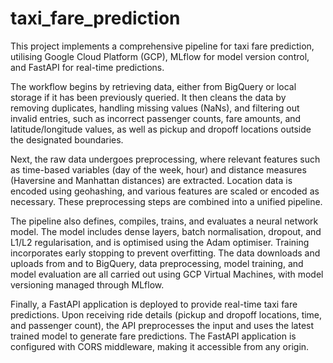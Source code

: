 # taxi_fare_prediction

This project implements a comprehensive pipeline for taxi fare prediction, utilising Google Cloud Platform (GCP), MLflow for model version control, and FastAPI for real-time predictions.

The workflow begins by retrieving data, either from BigQuery or local storage if it has been previously queried. It then cleans the data by removing duplicates, handling missing values (NaNs), and filtering out invalid entries, such as incorrect passenger counts, fare amounts, and latitude/longitude values, as well as pickup and dropoff locations outside the designated boundaries.

Next, the raw data undergoes preprocessing, where relevant features such as time-based variables (day of the week, hour) and distance measures (Haversine and Manhattan distances) are extracted. Location data is encoded using geohashing, and various features are scaled or encoded as necessary. These preprocessing steps are combined into a unified pipeline.

The pipeline also defines, compiles, trains, and evaluates a neural network model. The model includes dense layers, batch normalisation, dropout, and L1/L2 regularisation, and is optimised using the Adam optimiser. Training incorporates early stopping to prevent overfitting. The data downloads and uploads from and to BigQuery, data preprocessing, model training, and model evaluation are all carried out using GCP Virtual Machines, with model versioning managed through MLflow.

Finally, a FastAPI application is deployed to provide real-time taxi fare predictions. Upon receiving ride details (pickup and dropoff locations, time, and passenger count), the API preprocesses the input and uses the latest trained model to generate fare predictions. The FastAPI application is configured with CORS middleware, making it accessible from any origin.
